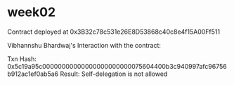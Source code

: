 # week02

Contract deployed at 0x3B32c78c531e26E8D53868c40c8e4f15A00Ff511

Vibhannshu Bhardwaj's Interaction with the contract:

Txn Hash: 0x5c19a95c00000000000000000000000075604400b3c940997afc96756b912ac1ef0ab5a6
Result: Self-delegation is not allowed
